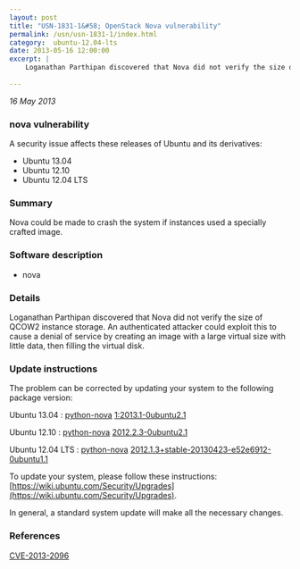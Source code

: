 ```yaml
---
layout: post
title: "USN-1831-1&#58; OpenStack Nova vulnerability"
permalink: /usn/usn-1831-1/index.html
category:  ubuntu-12.04-lts
date: 2013-05-16 12:00:00
excerpt: |
    Loganathan Parthipan discovered that Nova did not verify the size of QCOW2 instance storage. An authenticated attacker could exploit this to cause a denial of service by creating an image with a large virtual size with little data, then filling the virtual disk. 
    
--- 
```

 
 

*16 May 2013*

### nova vulnerability

A security issue affects these releases of Ubuntu and its derivatives:

* Ubuntu 13.04
* Ubuntu 12.10
* Ubuntu 12.04 LTS

### Summary

Nova could be made to crash the system if instances used a specially crafted image.

### Software description

* nova 

### Details

Loganathan Parthipan discovered that Nova did not verify the size of QCOW2 instance storage. An authenticated attacker could exploit this to cause a denial of service by creating an image with a large virtual size with little data, then filling the virtual disk. 

### Update instructions

The problem can be corrected by updating your system to the following package version:

Ubuntu 13.04
 : [python-nova](https://launchpad.net/ubuntu/+source/nova) <span> [1:2013.1-0ubuntu2.1](https://launchpad.net/ubuntu/+source/nova/1:2013.1-0ubuntu2.1) </span> 

Ubuntu 12.10
 : [python-nova](https://launchpad.net/ubuntu/+source/nova) <span> [2012.2.3-0ubuntu2.1](https://launchpad.net/ubuntu/+source/nova/2012.2.3-0ubuntu2.1) </span> 

Ubuntu 12.04 LTS
 : [python-nova](https://launchpad.net/ubuntu/+source/nova) <span> [2012.1.3+stable-20130423-e52e6912-0ubuntu1.1](https://launchpad.net/ubuntu/+source/nova/2012.1.3+stable-20130423-e52e6912-0ubuntu1.1) </span> 

To update your system, please follow these instructions: [https://wiki.ubuntu.com/Security/Upgrades](https://wiki.ubuntu.com/Security/Upgrades).

In general, a standard system update will make all the necessary changes. 

### References

 
 [CVE-2013-2096](http://people.ubuntu.com/~ubuntu-security/cve/CVE-2013-2096)
 

